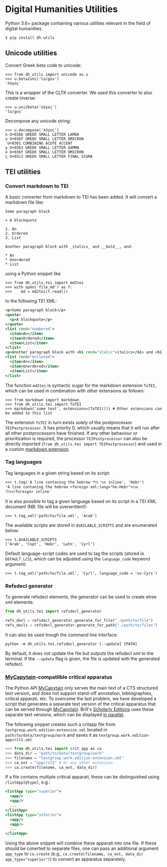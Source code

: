 # Digital Humanities Utilities

Python 3.6+ package containing various utilities relevant in the field of digital humanities.

```shell
$ pip install dh-utils
```

## Unicode utilities

Convert Greek beta code to unicode:

```pycon
>>> from dh_utils import unicode as u
>>> u.beta2uni('lo/gos')
'λόγος'
```

This is a wrapper of the CLTK converter. We used this converter to also create inverse:
```pycon
>>> u.uni2beta('λόγος')
'lo/gos'
```

Decompose any unicode string:

```pycon
>>> u.decompose('λόγος')
λ U+03bb GREEK SMALL LETTER LAMDA
ο U+03bf GREEK SMALL LETTER OMICRON
́ U+0301 COMBINING ACUTE ACCENT
γ U+03b3 GREEK SMALL LETTER GAMMA
ο U+03bf GREEK SMALL LETTER OMICRON
ς U+03c2 GREEK SMALL LETTER FINAL SIGMA
```

## TEI utilities

### Convert markdown to TEI

A basic converter from markdown to TEI has been added. It will convert a markdown file like:

```
Some paragraph block

> A blockquote

1. An
2. Ordered
3. List

Another paragraph block with _italics_ and __bold__, and:

* An
* Unordered
* List
```

using a Python snippet like

```pycon
>>> from dh_utils.tei import md2tei
>>> with open('file.md') as f:
>>>    md = md2tei(f.read())
```

to the following TEI XML:

```xml
<p>Some paragraph block</p>
<quote>
  <p>A blockquote</p>
</quote>
<list rend="numbered">
  <item>An</item>
  <item>Ordered</item>
  <item>List</item>
</list>
<p>Another paragraph block with <hi rend="italic">italics</hi> and <hi rend="bold">bold</hi>, and:</p>
<list rend="bulleted">
  <item>An</item>
  <item>Unordered</item>
  <item>List</item>
</list>
```

The function `md2tei` is syntactic sugar for the markdown extension `ToTEI`, which can be used in combination with other extensions as follows:

```pycon
>>> from markdown import markdown
>>> from dh_utils.tei import ToTEI
>>> markdown('some text', extensions=[ToTEI()]) # Other extensions can be added to this list
```

The extension `ToTEI` in turn exists solely of the postprocessor `TEIPostprocessor`. It has priority 0, which usually means that it will run after all other postprocessors have finished. If any other behaviour or prioritization is required, the processor `TEIPostprocessor` can also be directly imported (`from dh_utils.tei import TEIPostprocessor`) and used in a custom [markdown extension](https://python-markdown.github.io/extensions/api/).


### Tag languages

Tag languages in a given string based on its script:

```pycon
>>> t.tag('A line contaning the hebrew אגוז מלך inline', 'Hebr')
'A line contaning the hebrew <foreign xml:lang="he-Hebr">אגוז מלך</foreign> inline'
```

It is also possible to tag a given language based on its script in a TEI XML document (NB: file will be overwritten!):

```pycon
>>> t.tag_xml('path/to/file.xml', 'Arab')
```

The available scripts are stored in `AVAILABLE_SCRIPTS` and are enumerated below:

```pycon
>>> t.AVAILABLE_SCRIPTS
['Arab', 'Copt', 'Hebr', 'Latn', 'Cyrl']
```

Default language-script codes are used to tag the scripts (stored in `DEFAULT_LCS`), which can be adjusted using the `language_code` keyword argument:

```pycon
>>> t.tag_xml('path/to/file.xml', 'Cyrl', language_code = 'ov-Cyrs')
```


### Refsdecl generator

To generate refsdecl elements, the generator can be used to create etree xml elements:

```python
from dh_utils.tei import refsdecl_generator

refs_decl = refsdecl_generator.generate_for_file("./path/to/file")
refs_decls = refsdecl_generator.generate_for_path("./path/to/files")
```

It can also be used trough the command line interface:

`python -m dh_utils.tei.refsdecl_generator [--update] [PATH]`

By default, it does not update the file but outputs the refsdecl xml to the terminal. If the `--update` flag is given, the file is updated with the generated refsdecl.

### [MyCapytain](https://github.com/Capitains/MyCapytain)-compatilble critical apparatus

The Python API [MyCapytain](https://github.com/Capitains/MyCapytain) only serves the main text of a CTS structured text version, and does not support stand-off annotation, bibliographies, critical apparati, etc. To overcome the last problem, we have developed a script that generates a separate text version of the critical apparatus that can be served through [MyCapytain](https://github.com/Capitains/MyCapytain). Brill's [Scholarly Editions](https://dh.brill.com) uses these separate text versions, which can be displayed [in parallel](https://dh.brill.com/scholarlyeditions/reader/urn:cts:latinLit:stoa0023.stoa001.amo-lat2:14.1.1-14.1.5?right=amo-appcrit3).

The following snippet creates such a critapp file from `textgroup.work.edition-extension.xml` located in `path/to/data/textgroup/work` and saves it as `textgroup.work.edition-appcrit1.xml`

```python
>>> from dh_utils.tei import crit_app as ca
>>> data_dir = "path/to/data/textgroup/work"
>>> filename = "textgroup.work.edition-extension.xml"
>>> ca_ext = "appcrit1" # Or any other extension
>>> ca.create(filename, ca_ext, data_dir)
```

If a file contains multiple critical apparati, these can be distinguished using `/listApp[@type]`, e.g.:

```xml
<listApp type="superior">
  <app/>
  <app/>
  ...
</listApp>
<listApp type="inferior">
  <app/>
  <app/>
  ...
</listApp>
```

Using the above snippet will combine these apparati into one file. If these should be conerted to separate files, one can pass an additional argument `app_type` to `ca.create` (e.g., `ca.create(filename, ca_ext, data_dir app_type="superior")`) to convert an apparatus separately.
